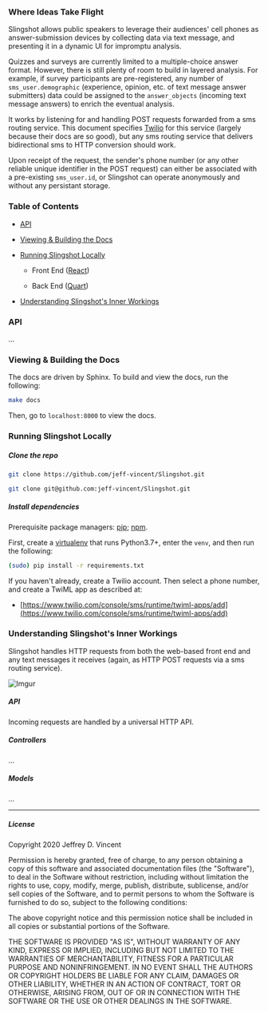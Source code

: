 ### Where Ideas Take Flight


Slingshot allows public speakers to leverage their audiences' cell phones as answer-submission devices by collecting data via text message, and presenting it in a dynamic UI for impromptu analysis. 

Quizzes and surveys are currently limited to a multiple-choice answer format. However, there is still plenty of room to build in layered analysis. For example, if survey participants are pre-registered, any number of `sms_user.demographic` (experience, opinion, etc. of text message answer submitters) data could be assigned to the `answer_objects` (incoming text message answers) to enrich the eventual analysis. 

It works by listening for and handling POST requests forwarded from a sms routing service. This document specifies [Twilio](https://twilio.com) for this service (largely because their docs are so good), but any sms routing service that delivers bidirectional sms to HTTP conversion should work. 

Upon receipt of the request, the sender's phone number (or any other reliable unique identifier in the POST request) can either be associated with a pre-existing `sms_user.id`, or Slingshot can operate anonymously and without any persistant storage. 

### Table of Contents

- [API]()

- [Viewing & Building the Docs]()

- [Running Slingshot Locally]()

  - Front End ([React](https://reactjs.org))
  
  - Back End ([Quart](https://gitlab.com/pgjones/quart))

- [Understanding Slingshot's Inner Workings]()


### API   

...

### Viewing & Building the Docs

The docs are driven by Sphinx. To build and view the docs, run the following: 

```bash
make docs
```
Then, go to `localhost:8000` to view the docs. 

### Running Slingshot Locally

##### Clone the repo

```bash
git clone https://github.com/jeff-vincent/Slingshot.git
```
```bash
git clone git@github.com:jeff-vincent/Slingshot.git
```
##### Install dependencies

Prerequisite package managers: [pip](https://pypi.org/project/pip/); [npm](https://www.npmjs.com/).

First, create a [virtualenv](https://pypi.org/project/virtualenv/) that runs Python3.7+, enter the `venv`, and then run the following:

```bash
(sudo) pip install -r requirements.txt
```
If you haven't already, create a Twilio account. Then select a phone number, and create a TwiML app as described at: 

- [https://www.twilio.com/console/sms/runtime/twiml-apps/add](https://www.twilio.com/console/sms/runtime/twiml-apps/add)
  

### Understanding Slingshot's Inner Workings

Slingshot handles HTTP requests from both the web-based front end and any text messages it receives (again, as HTTP POST requests via a sms routing service). 
  
![Imgur](https://i.imgur.com/OMkNnpP.jpg)

##### API

Incoming requests are handled by a universal HTTP API. 

##### Controllers

...

##### Models

...

-----------------------------------------------------

##### License

Copyright 2020 Jeffrey D. Vincent

Permission is hereby granted, free of charge, to any person obtaining a copy of this software and associated documentation files (the "Software"), to deal in the Software without restriction, including without limitation the rights to use, copy, modify, merge, publish, distribute, sublicense, and/or sell copies of the Software, and to permit persons to whom the Software is furnished to do so, subject to the following conditions:

The above copyright notice and this permission notice shall be included in all copies or substantial portions of the Software.

THE SOFTWARE IS PROVIDED "AS IS", WITHOUT WARRANTY OF ANY KIND, EXPRESS OR IMPLIED, INCLUDING BUT NOT LIMITED TO THE WARRANTIES OF MERCHANTABILITY, FITNESS FOR A PARTICULAR PURPOSE AND NONINFRINGEMENT. IN NO EVENT SHALL THE AUTHORS OR COPYRIGHT HOLDERS BE LIABLE FOR ANY CLAIM, DAMAGES OR OTHER LIABILITY, WHETHER IN AN ACTION OF CONTRACT, TORT OR OTHERWISE, ARISING FROM, OUT OF OR IN CONNECTION WITH THE SOFTWARE OR THE USE OR OTHER DEALINGS IN THE SOFTWARE.